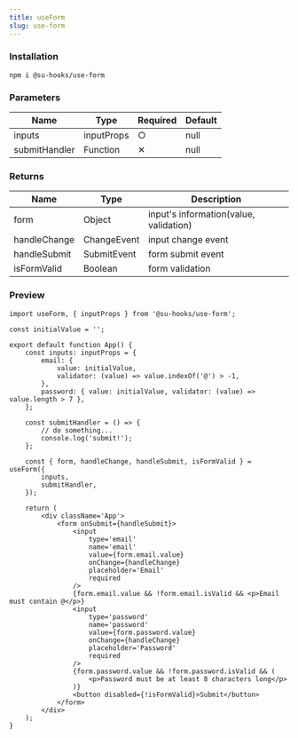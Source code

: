 ```yaml
---
title: useForm
slug: use-form
---
```


### Installation

```shell
npm i @su-hooks/use-form
```

### Parameters

| Name          | Type       | Required | Default |
| ------------- | ---------- | -------- | ------- |
| inputs        | inputProps | ○        | null    |
| submitHandler | Function   | ✕        | null    |

### Returns

| Name         | Type        | Description                            |
| ------------ | ----------- | -------------------------------------- |
| form         | Object      | input's information(value, validation) |
| handleChange | ChangeEvent | input change event                     |
| handleSubmit | SubmitEvent | form submit event                      |
| isFormValid  | Boolean     | form validation                        |

### Preview

```tsx
import useForm, { inputProps } from '@su-hooks/use-form';

const initialValue = '';

export default function App() {
	const inputs: inputProps = {
		email: {
			value: initialValue,
			validator: (value) => value.indexOf('@') > -1,
		},
		password: { value: initialValue, validator: (value) => value.length > 7 },
	};

	const submitHandler = () => {
		// do something...
		console.log('submit!');
	};

	const { form, handleChange, handleSubmit, isFormValid } = useForm({
		inputs,
		submitHandler,
	});

	return (
		<div className='App'>
			<form onSubmit={handleSubmit}>
				<input
					type='email'
					name='email'
					value={form.email.value}
					onChange={handleChange}
					placeholder='Email'
					required
				/>
				{form.email.value && !form.email.isValid && <p>Email must contain @</p>}
				<input
					type='password'
					name='password'
					value={form.password.value}
					onChange={handleChange}
					placeholder='Password'
					required
				/>
				{form.password.value && !form.password.isValid && (
					<p>Password must be at least 8 characters long</p>
				)}
				<button disabled={!isFormValid}>Submit</button>
			</form>
		</div>
	);
}
```
